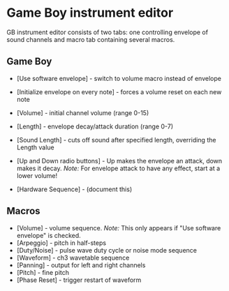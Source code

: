 # Game Boy instrument editor

GB instrument editor consists of two tabs: one controlling envelope of sound channels and macro tab containing several macros.

## Game Boy

- [Use software envelope] - switch to volume macro instead of envelope
- [Initialize envelope on every note] - forces a volume reset on each new note
- [Volume] - initial channel volume (range 0-15)
- [Length] - envelope decay/attack duration (range 0-7)
- [Sound Length] - cuts off sound after specified length, overriding the Length value

- [Up and Down radio buttons] - Up makes the envelope an attack, down makes it decay. _Note:_ For envelope attack to have any effect, start at a lower volume!

- [Hardware Sequence] - (document this)

## Macros

- [Volume] - volume sequence. _Note:_ This only appears if "Use software envelope" is checked.
- [Arpeggio] - pitch in half-steps
- [Duty/Noise] - pulse wave duty cycle or noise mode sequence
- [Waveform] - ch3 wavetable sequence
- [Panning] - output for left and right channels
- [Pitch] - fine pitch
- [Phase Reset] - trigger restart of waveform
